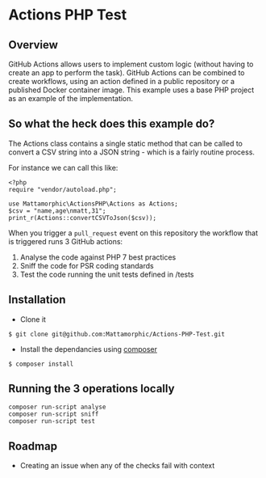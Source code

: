# Actions PHP Test

## Overview
GitHub Actions allows users to implement custom logic (without having to create an app to perform the task). GitHub Actions can be combined to create workflows, using an action defined in a public repository or a published Docker container image. This example uses a base PHP project as an example of the implementation.

## So what the heck does this example do?

The Actions class contains a single static method that can be called to convert a CSV string into a JSON string - which is a fairly routine process.

For instance we can call this like:
```
<?php
require "vendor/autoload.php";

use Mattamorphic\ActionsPHP\Actions as Actions;
$csv = "name,age\nmatt,31";
print_r(Actions::convertCSVToJson($csv));
```

When you trigger a `pull_request` event on this repository the workflow that is triggered runs 3 GitHub actions:

1. Analyse the code against PHP 7 best practices
2. Sniff the code for PSR coding standards
3. Test the code running the unit tests defined in /tests


## Installation
- Clone it
```
$ git clone git@github.com:Mattamorphic/Actions-PHP-Test.git
```

- Install the dependancies using [composer](https://getcomposer.org/)
```
$ composer install
```

## Running the 3 operations locally

```
composer run-script analyse
composer run-script sniff
composer run-script test
```

## Roadmap
- Creating an issue when any of the checks fail with context
